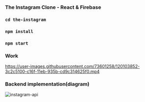 ### The Instagram Clone - React & Firebase

### ```cd the-instagram```
### ```npm install```
### ```npm start```

### Work
https://user-images.githubusercontent.com/73601258/120103852-3c2c5100-c16f-11eb-935b-cd9c314625f0.mp4

### Backend implementation(diagram)
![instagram-api](https://user-images.githubusercontent.com/73601258/133116768-ce0ab770-3f0a-490a-a88a-2b129d7b39ab.jpg)


